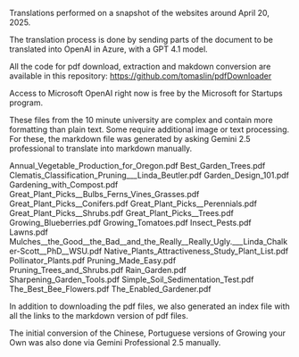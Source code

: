 Translations performed on a snapshot of the websites around April 20, 2025.

The translation process is done by sending parts of the document to be translated into OpenAI in Azure, with a GPT 4.1 model. 

All the code for pdf download, extraction and makdown conversion are available in this repository: https://github.com/tomaslin/pdfDownloader

Access to Microsoft OpenAI right now is free by the Microsoft for Startups program. 

These files from the 10 minute university are complex and contain more formatting than plain text. Some require additional image or text processing. For these, the markdown file was generated by asking Gemini 2.5 professional to translate into markdown manually. 

Annual_Vegetable_Production_for_Oregon.pdf
Best_Garden_Trees.pdf
Clematis_Classification_Pruning___Linda_Beutler.pdf
Garden_Design_101.pdf
Gardening_with_Compost.pdf
Great_Plant_Picks__Bulbs_Ferns_Vines_Grasses.pdf
Great_Plant_Picks__Conifers.pdf
Great_Plant_Picks__Perennials.pdf
Great_Plant_Picks__Shrubs.pdf
Great_Plant_Picks__Trees.pdf
Growing_Blueberries.pdf
Growing_Tomatoes.pdf
Insect_Pests.pdf
Lawns.pdf
Mulches__the_Good__the_Bad__and_the_Really__Really_Ugly.___Linda_Chalker-Scott__PhD__WSU.pdf
Native_Plants_Attractiveness_Study_Plant_List.pdf
Pollinator_Plants.pdf
Pruning_Made_Easy.pdf
Pruning_Trees_and_Shrubs.pdf
Rain_Garden.pdf
Sharpening_Garden_Tools.pdf
Simple_Soil_Sedimentation_Test.pdf
The_Best_Bee_Flowers.pdf
The_Enabled_Gardener.pdf

In addition to downloading the pdf files, we also generated an index file with all the links to the markdown version of pdf files. 

The initial conversion of the Chinese, Portuguese versions of Growing your Own was also done via Gemini Professional 2.5 manually. 